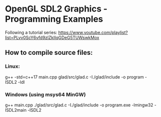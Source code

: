 # OpenGL SDL2 Graphics - Programming Examples
Following a tutorial series: https://www.youtube.com/playlist?list=PLvv0ScY6vfd9zlZkIIqGDeG5TUWswkMox

## How to compile source files:

### Linux:
g++ -std=c++17 main.cpp glad/src/glad.c -I./glad/include -o program -lSDL2 -ldl

### Windows (using msys64 MinGW)
g++ main.cpp ./glad/src/glad.c -I./glad/include -o program.exe -lmingw32 -lSDL2main -lSDL2